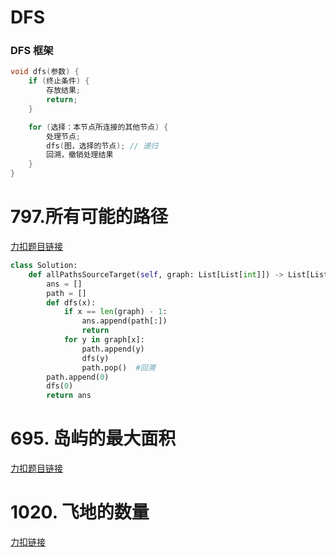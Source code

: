 # DFS
### DFS 框架
```cpp
void dfs(参数) {
    if (终止条件) {
        存放结果;
        return;
    }

    for (选择：本节点所连接的其他节点) {
        处理节点;
        dfs(图，选择的节点); // 递归
        回溯，撤销处理结果
    }
}

```

# 797.所有可能的路径 

[力扣题目链接](https://leetcode.cn/problems/all-paths-from-source-to-target/)

```py
class Solution:
    def allPathsSourceTarget(self, graph: List[List[int]]) -> List[List[int]]:
        ans = []
        path = []
        def dfs(x):
            if x == len(graph) - 1:
                ans.append(path[:])
                return
            for y in graph[x]:
                path.append(y)
                dfs(y)
                path.pop()  #回溯
        path.append(0)
        dfs(0)
        return ans
```

# 695. 岛屿的最大面积 

[力扣题目链接](https://leetcode.cn/problems/max-area-of-island/)

# 1020. 飞地的数量 

[力扣链接](https://leetcode.cn/problems/number-of-enclaves/description/)
